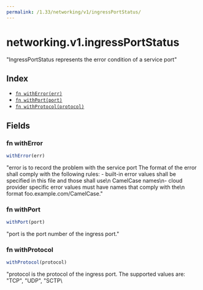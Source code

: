 ```yaml
---
permalink: /1.33/networking/v1/ingressPortStatus/
---
```


# networking.v1.ingressPortStatus

"IngressPortStatus represents the error condition of a service port"

## Index

* [`fn withError(err)`](#fn-witherror)
* [`fn withPort(port)`](#fn-withport)
* [`fn withProtocol(protocol)`](#fn-withprotocol)

## Fields

### fn withError

```ts
withError(err)
```

"error is to record the problem with the service port The format of the error shall comply with the following rules: - built-in error values shall be specified in this file and those shall use\n  CamelCase names\n- cloud provider specific error values must have names that comply with the\n  format foo.example.com/CamelCase."

### fn withPort

```ts
withPort(port)
```

"port is the port number of the ingress port."

### fn withProtocol

```ts
withProtocol(protocol)
```

"protocol is the protocol of the ingress port. The supported values are: \"TCP\", \"UDP\", \"SCTP\